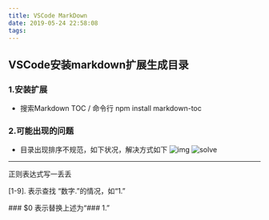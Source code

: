 ```yaml
---
title: VSCode MarkDown
date: 2019-05-24 22:58:08
tags:
---
```



## VSCode安装markdown扩展生成目录

### 1.安装扩展

- 搜索Markdown TOC / 命令行  npm install markdown-toc

### 2.可能出现的问题

- 目录出现排序不规范，如下状况，解决方式如下
![img](https://cdn.sinaimg.cn.52ecy.cn/large/005BYqpgly1g3cswepjxxj31iu09y43i.jpg)
![solve](https://cdn.sinaimg.cn.52ecy.cn/large/005BYqpgly1g3ct1d4cjoj31i00u0jzn.jpg)

---

正则表达式写一丢丢

[1-9]\.  表示查找 “数字.”的情况，如“1.”

\### $0  表示替换上述为“### 1.”